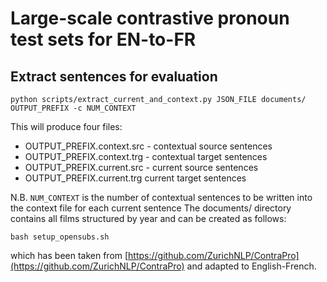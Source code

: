 # Large-scale contrastive pronoun test sets for EN-to-FR



## Extract sentences for evaluation

`python scripts/extract_current_and_context.py JSON_FILE documents/ OUTPUT_PREFIX -c NUM_CONTEXT`

This will produce four files:

- OUTPUT_PREFIX.context.src - contextual source sentences
- OUTPUT_PREFIX.context.trg - contextual target sentences
- OUTPUT_PREFIX.current.src - current source sentences
- OUTPUT_PREFIX.current.trg current target sentences

N.B. `NUM_CONTEXT` is the number of contextual sentences to be written into the context file for each current sentence
The documents/ directory contains all films structured by year and can be created as follows:

`bash setup_opensubs.sh`

which has been taken from [https://github.com/ZurichNLP/ContraPro](https://github.com/ZurichNLP/ContraPro) and adapted to English-French.
